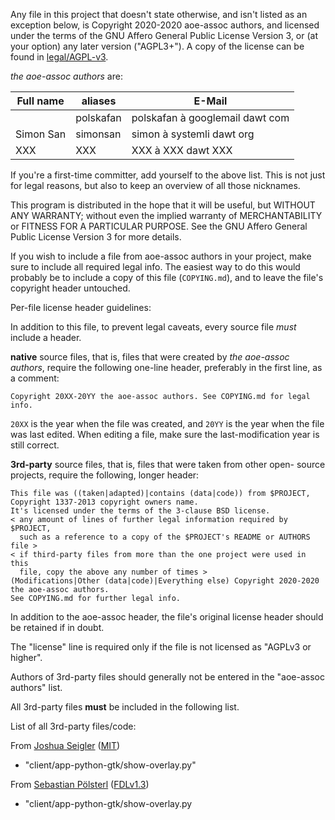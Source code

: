 Any file in this project that doesn't state otherwise, and isn't listed as an
exception below, is Copyright 2020-2020 aoe-assoc authors, and licensed
under the terms of the GNU Affero General Public License Version 3, or
(at your option) any later version ("AGPL3+").
A copy of the license can be found in [legal/AGPL-v3](/legal/AGPL-v3).

_the aoe-assoc authors_ are:

| Full name                   | aliases                     | E-Mail                                            |
|-----------------------------|-----------------------------|---------------------------------------------------|
|                             | polskafan                   | polskafan à googlemail dawt com                   |
| Simon San                   | simonsan                    | simon à systemli dawt org                         |
| XXX                         | XXX                         | XXX à XXX dawt XXX                                |


If you're a first-time committer, add yourself to the above list. This is not
just for legal reasons, but also to keep an overview of all those nicknames.

This program is distributed in the hope that it will be useful,
but WITHOUT ANY WARRANTY; without even the implied warranty of
MERCHANTABILITY or FITNESS FOR A PARTICULAR PURPOSE.  See the
GNU Affero General Public License Version 3 for more details.

If you wish to include a file from aoe-assoc authors in your project, make sure to
include all required legal info. The easiest way to do this would probably
be to include a copy of this file (`COPYING.md`), and to leave the file's
copyright header untouched.

Per-file license header guidelines:

In addition to this file, to prevent legal caveats, every source file *must*
include a header.

**native** source files, that is, files that were created by
_the aoe-assoc authors_, require the following one-line header, preferably in
the first line, as a comment:

    Copyright 20XX-20YY the aoe-assoc authors. See COPYING.md for legal info.

`20XX` is the year when the file was created, and `20YY` is the year when the
file was last edited. When editing a file, make sure the last-modification year
is still correct.

**3rd-party** source files, that is, files that were taken from other open-
source projects, require the following, longer header:

    This file was ((taken|adapted)|contains (data|code)) from $PROJECT,
    Copyright 1337-2013 copyright owners name.
    It's licensed under the terms of the 3-clause BSD license.
    < any amount of lines of further legal information required by $PROJECT,
      such as a reference to a copy of the $PROJECT's README or AUTHORS file >
    < if third-party files from more than the one project were used in this
      file, copy the above any number of times >
    (Modifications|Other (data|code)|Everything else) Copyright 2020-2020 the aoe-assoc authors.
    See COPYING.md for further legal info.

In addition to the aoe-assoc header, the file's original license header should
be retained if in doubt.

The "license" line is required only if the file is not licensed as
"AGPLv3 or higher".

Authors of 3rd-party files should generally not be entered in the
"aoe-assoc authors" list.

All 3rd-party files **must** be included in the following list.

List of all 3rd-party files/code:

From [Joshua Seigler](https://gist.github.com/seigler) ([MIT](/legal/MIT))
 - "client/app-python-gtk/show-overlay.py"

From [Sebastian Pölsterl](https://github.com/sebp) ([FDLv1.3](/legal/FDL-v1.3))
 - "client/app-python-gtk/show-overlay.py

